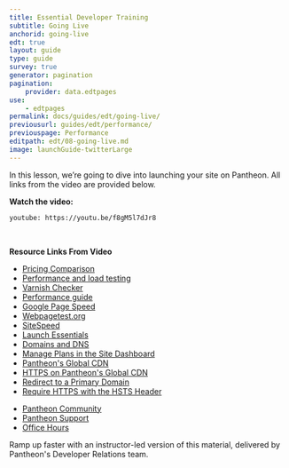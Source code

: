 ```yaml
---
title: Essential Developer Training
subtitle: Going Live
anchorid: going-live
edt: true
layout: guide
type: guide
survey: true
generator: pagination
pagination:
    provider: data.edtpages
use:
    - edtpages
permalink: docs/guides/edt/going-live/
previousurl: guides/edt/performance/
previouspage: Performance
editpath: edt/08-going-live.md
image: launchGuide-twitterLarge
---
```


In this lesson, we’re going to dive into launching your site on Pantheon.
All links from the video are provided below.

**Watch the video:**

`youtube: https://youtu.be/f8gM5l7dJr8`

<br />

**Resource Links From Video**

 - [Pricing Comparison](https://pantheon.io/plans/pricing-comparison)
 - [Performance and load testing](/load-and-performance-testing/)
 - [Varnish Checker](https://varnishcheck.pantheon.io/)
 - [Performance guide](/guides/frontend-performance/)
 - [Google Page Speed](https://developers.google.com/speed/pagespeed/insights/)
 - [Webpagetest.org](https://www.webpagetest.org)
 - [SiteSpeed](https://www.sitespeed.io/)
 - [Launch Essentials](/guides/launch/)
 - [Domains and DNS](/domains/)
 - [Manage Plans in the Site Dashboard](/site-plan/)
 - [Pantheon's Global CDN](/global-cdn/)
 - [HTTPS on Pantheon's Global CDN](/https/)
 - [Redirect to a Primary Domain](/redirects/#redirect-to-https)
 - [Require HTTPS with the HSTS Header](/hsts/)


<Callout title="Need more help? Get in touch:">

 - [Pantheon Community](/pantheon-community/)
 - [Pantheon Support](/support/)
 - [Office Hours](https://pantheon.io/agencies/office-hours)

</Callout>

<Enablement title="Getting Essential Developer Training" link="https://pantheon.io/agencies/learn-pantheon?docs">

Ramp up faster with an instructor-led version of this material, delivered by Pantheon's Developer Relations team.

</Enablement>
